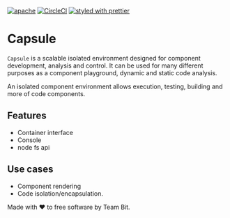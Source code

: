   <a href="https://opensource.org/licenses/Apache-2.0"><img alt="apache" src="https://img.shields.io/badge/License-Apache%202.0-blue.svg"></a>
[![CircleCI](https://circleci.com/gh/teambit/capsule.svg?style=svg&circle-token=bf2c38347f28b169c228b9a98dafe424748325bd)](https://circleci.com/gh/teambit/capsule)
[![styled with prettier](https://img.shields.io/badge/styled_with-prettier-ff69b4.svg)](https://github.com/prettier/prettier)
# Capsule

`Capsule` is a scalable isolated environment designed for component development, analysis and control. 
It can be used for many different purposes as a component playground, dynamic and static code analysis.

An isolated component environment allows execution, testing, building and more of code components.

## Features
- Container interface
- Console
- node fs api

## Use cases
- Component rendering
- Code isolation/encapsulation.
  

Made with ❤ to free software by Team Bit.
